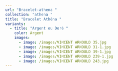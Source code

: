```yaml
---
url: "Bracelet-athena "
collection: "athena "
title: "Bracelet Athéna "
variants:
  - title: "Argent ou Doré "
    color: Argent
    images:
      - image: /images/VINCENT ARNOULD 35.jpg
      - image: /images/VINCENT ARNOULD 31-1.jpg
      - image: /images/VINCENT ARNOULD 39-1.jpg
      - image: /images/VINCENT ARNOULD 239-1.jpg
      - image: /images/VINCENT ARNOULD 243.jpg
---
```

